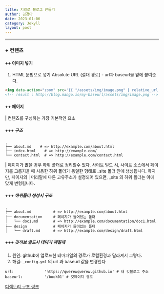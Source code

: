 ```yaml
---
title: 지킬로 블로그 만들기
author: 김경아
date: 2023-01-06
category: Jekyll
layout: post
---
```

-----
### + 컨텐츠

#### ++ 이미지 넣기
1. HTML 문법으로 넣기
  Absolute URL (절대 경로) - url과 baseurl을 앞에 붙여준다.

```html
<img data-action="zoom" src='{{ "/assets/img/image.png" | relative_url }}' alt='absolute'>
<!-- result : http://blog.mango.io/my-baseurl/assets/img/image.png -->
```

#### ++ 페이지

| 컨텐츠를 구성하는 가장 기본적인 요소

##### +++ 구조

```
.
├── about.md    # => http://example.com/about.html
├── index.html    # => http://example.com/
└── contact.html  # => http://example.com/contact.html
```

| 페이지가 많을 경우 하위 폴더로 정리할수 있다.
  사이트 빌드 시, 사이트 소스에서 페이지를 그룹지을 때 사용한 하위 폴더가 동일한 형태로 _site 폴더 안에 생성됩니다.
  하지만, 페이지의 
| 머리말에 다른 고유주소가 설정되어 있으면, _site 의 하위 폴더는 이에 맞게 변형됩니다.

##### +++ 하위폴더 생성시 구조

```
.
├── about.md          # => http://example.com/about.html
├── documentation     # 페이지가 들어있는 폴더
│   └── doc1.md       # => http://example.com/documentation/doc1.html
├── design            # 페이지가 들어있는 폴더
│   └── draft.md      # => http://example.com/design/draft.html
```

##### +++ 깃허브 빌드시 테마가 깨질때

1. 원인: github에 업로드한 테마파일의 경로가 로컬환경과 달라져서 그렇다.
2. 해결: `_config.yml` 의 url 과 baseurl 값을 변경한다

```
url:              'https://qwerewqwerew.github.io' # 내 깃블로그 주소
baseurl:          '/book01' # 깃페이지 경로
```


[디렉토리 구조 링크](https://jekyllrb-ko.github.io/docs/structure/)
